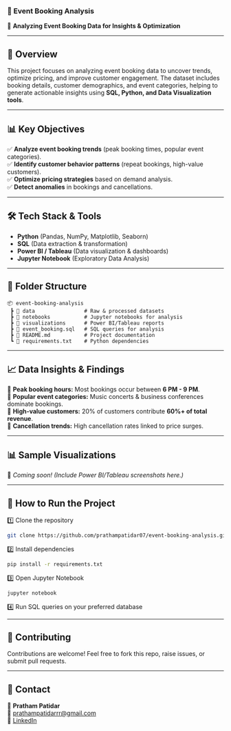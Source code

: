 ### **📌 Event Booking Analysis**  
🚀 **Analyzing Event Booking Data for Insights & Optimization**  

---

## **📖 Overview**  
This project focuses on analyzing event booking data to uncover trends, optimize pricing, and improve customer engagement. The dataset includes booking details, customer demographics, and event categories, helping to generate actionable insights using **SQL, Python, and Data Visualization tools**.  

---

## **📊 Key Objectives**  
✅ **Analyze event booking trends** (peak booking times, popular event categories).  
✅ **Identify customer behavior patterns** (repeat bookings, high-value customers).  
✅ **Optimize pricing strategies** based on demand analysis.  
✅ **Detect anomalies** in bookings and cancellations.  

---

## **🛠️ Tech Stack & Tools**  
- **Python** (Pandas, NumPy, Matplotlib, Seaborn)  
- **SQL** (Data extraction & transformation)  
- **Power BI / Tableau** (Data visualization & dashboards)  
- **Jupyter Notebook** (Exploratory Data Analysis)  

---

## **📂 Folder Structure**  
```
📦 event-booking-analysis
 ┣ 📂 data                # Raw & processed datasets
 ┣ 📂 notebooks           # Jupyter notebooks for analysis
 ┣ 📂 visualizations      # Power BI/Tableau reports
 ┣ 📜 event_booking.sql   # SQL queries for analysis
 ┣ 📜 README.md           # Project documentation
 ┗ 📜 requirements.txt    # Python dependencies
```

---

## **📈 Data Insights & Findings**  
📌 **Peak booking hours:** Most bookings occur between **6 PM - 9 PM**.  
📌 **Popular event categories:** Music concerts & business conferences dominate bookings.  
📌 **High-value customers:** 20% of customers contribute **60%+ of total revenue**.  
📌 **Cancellation trends:** High cancellation rates linked to price surges.  

---

## **📊 Sample Visualizations**  
🚀 *Coming soon!* *(Include Power BI/Tableau screenshots here.)*  

---

## **🚀 How to Run the Project**  
1️⃣ Clone the repository  
```bash
git clone https://github.com/prathampatidar07/event-booking-analysis.git
```
2️⃣ Install dependencies  
```bash
pip install -r requirements.txt
```
3️⃣ Open Jupyter Notebook  
```bash
jupyter notebook
```
4️⃣ Run SQL queries on your preferred database  

---

## **🤝 Contributing**  
Contributions are welcome! Feel free to fork this repo, raise issues, or submit pull requests.  

---

## **📩 Contact**  
👤 **Pratham Patidar**  
📧 [prathampatidarrr@gmail.com](mailto:prathampatidarrr@gmail.com)  
🔗 [LinkedIn](https://linkedin.com/in/pratham-patidar-687247208)  
